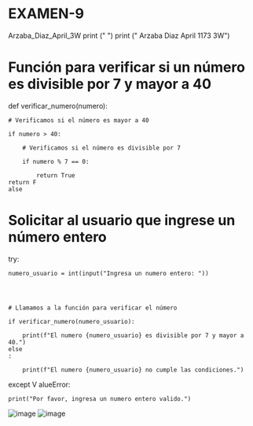# EXAMEN-9
Arzaba_Diaz_April_3W
print (" ")
print (" Arzaba Diaz April 1173 3W")


# Función para verificar si un número es divisible por 7 y mayor a 40

def verificar_numero(numero):

    # Verificamos si el número es mayor a 40
    
    if numero > 40:
    
        # Verificamos si el número es divisible por 7
        
        if numero % 7 == 0:
        
            return True
    return F
    alse



# Solicitar al usuario que ingrese un número entero

try:

    numero_usuario = int(input("Ingresa un numero entero: "))

    
    
    
    # Llamamos a la función para verificar el número
    
    if verificar_numero(numero_usuario):
    
        print(f"El numero {numero_usuario} es divisible por 7 y mayor a 40.")
    else
    :
    
        print(f"El numero {numero_usuario} no cumple las condiciones.")
except V
alueError:

    print("Por favor, ingresa un numero entero valido.")
![image](https://github.com/user-attachments/assets/417d4aab-2320-4465-a21e-f8554a813c00)
![image](https://github.com/user-attachments/assets/05688206-a177-4b0c-95e8-d3d332cdd13d)







    
